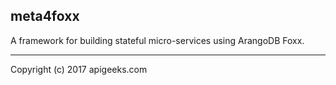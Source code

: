 meta4foxx
---------

A framework for building stateful micro-services using ArangoDB Foxx.


--------------------------------

Copyright (c) 2017 apigeeks.com

